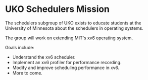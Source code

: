 # UKO Schedulers Mission

The schedulers subgroup of UKO exists to educate students at the University of
Minnesota about the schedulers in operating systems.

The group will work on extending MIT's [xv6](/xv6/xv6.md) operating system.

Goals include:

* Understand the xv6 scheduler.
* Implement an xv6 profiler for performance recording.
* Modify and improve scheduling performance in xv6.
* More to come.
